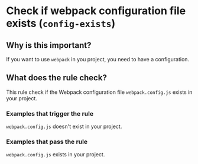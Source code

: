 # Check if webpack configuration file exists (`config-exists`)

## Why is this important?

If you want to use `webpack` in you project, you need to have a configuration.

## What does the rule check?

This rule check if the Webpack configuration file `webpack.config.js` exists
in your project.

### Examples that **trigger** the rule

`webpack.config.js` doesn't exist in your project.

### Examples that **pass** the rule

`webpack.config.js` exists in your project.